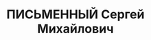 ---
title: ПИСЬМЕННЫЙ Сергей Михайлович
description: 1885 г.р. Арестован 03.05.1933. Осужден 02.07.1933 коллегией ОГПУ по
  ст.58-10 УК РСФСР на 3 года лишения свободы. Прибыл 23.07.1933. Освобожден 10.02.1936.
---